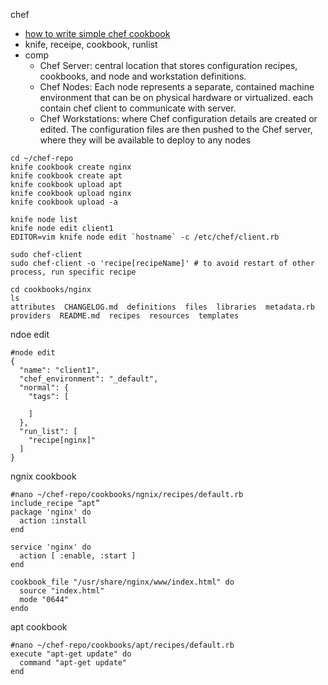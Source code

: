 chef
* [how to write simple chef cookbook](https://www.digitalocean.com/community/tutorials/how-to-create-simple-chef-cookbooks-to-manage-infrastructure-on-ubuntu)
* knife, receipe, cookbook, runlist
* comp
    * Chef Server: central location that stores configuration recipes, cookbooks, and node and workstation definitions.
    * Chef Nodes: Each node represents a separate, contained machine environment that can be on physical hardware or virtualized. each contain chef client to communicate with server.
    * Chef Workstations: where Chef configuration details are created or edited. The configuration files are then pushed to the Chef server, where they will be available to deploy to any nodes


```
cd ~/chef-repo
knife cookbook create nginx
knife cookbook create apt
knife cookbook upload apt
knife cookbook upload nginx
knife cookbook upload -a

knife node list
knife node edit client1
EDITOR=vim knife node edit `hostname` -c /etc/chef/client.rb

sudo chef-client
sudo chef-client -o 'recipe[recipeName]' # to avoid restart of other process, run specific recipe

cd cookbooks/nginx
ls
attributes  CHANGELOG.md  definitions  files  libraries  metadata.rb  providers  README.md  recipes  resources	templates
```

ndoe edit
```
#node edit
{
  "name": "client1",
  "chef_environment": "_default",
  "normal": {
    "tags": [

    ]
  },
  "run_list": [
    "recipe[nginx]"
  ]
}
```

ngnix cookbook
```
#nano ~/chef-repo/cookbooks/ngnix/recipes/default.rb
include_recipe “apt”
package 'nginx' do
  action :install
end

service 'nginx' do
  action [ :enable, :start ]
end

cookbook_file "/usr/share/nginx/www/index.html" do
  source "index.html"
  mode "0644"
endo
```

apt cookbook
```
#nano ~/chef-repo/cookbooks/apt/recipes/default.rb
execute "apt-get update" do
  command "apt-get update"
end
```